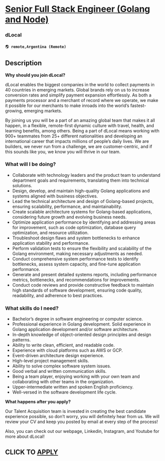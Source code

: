 # [Senior Full Stack Engineer (Golang and Node)](https://www.remotewlb.com/apply/senior-full-stack-engineer-golang-and-node)  
### dLocal  
#### `🌎 remote,Argentina (Remote)`  

## Description

 **Why should you join dLocal?**

  

dLocal enables the biggest companies in the world to collect payments in 40 countries in emerging markets. Global brands rely on us to increase conversion rates and simplify payment expansion effortlessly. As both a payments processor and a merchant of record where we operate, we make it possible for our merchants to make inroads into the world’s fastest-growing, emerging markets.

  

By joining us you will be a part of an amazing global team that makes it all happen, in a flexible, remote-first dynamic culture with travel, health, and learning benefits, among others. Being a part of dLocal means working with 900+ teammates from 25+ different nationalities and developing an international career that impacts millions of people’s daily lives. We are builders, we never run from a challenge, we are customer-centric, and if this sounds like you, we know you will thrive in our team.

  

  

### What will I be doing?

* Collaborate with technology leaders and the product team to understand department goals and requirements, translating them into technical solutions.
* Design, develop, and maintain high-quality Golang applications and systems aligned with business objectives.
* Lead the technical architecture and design of Golang-based projects, ensuring scalability, performance, and maintainability.
* Create scalable architecture systems for Golang-based applications, considering future growth and evolving business needs.
* Optimize application performance by identifying and addressing areas for improvement, such as code optimization, database query optimization, and resource utilization.
* Troubleshoot design flaws and system bottlenecks to enhance application stability and performance.
* Perform validation tests to ensure the flexibility and scalability of the Golang environment, making necessary adjustments as needed.
* Conduct comprehensive system performance tests to identify bottlenecks, assess system capacity, and fine-tune application performance.
* Generate and present detailed systems reports, including performance metrics, bottlenecks, and recommendations for improvements.
* Conduct code reviews and provide constructive feedback to maintain high standards of software development, ensuring code quality, readability, and adherence to best practices.

  

### What skills do I need?

* Bachelor’s degree in software engineering or computer science.
* Professional experience in Golang development. Solid experience in Golang application development and/or software architecture.
* In-depth knowledge of object-oriented design principles and design patterns.
* Ability to write clean, efficient, and readable code.
* Experience with cloud platforms such as AWS or GCP.
* Event-driven architecture design experience.
* High-level project management skills.
* Ability to solve complex software system issues.
* Good verbal and written communication skills.
* Being a team player, enjoying working with your own team and collaborating with other teams in the organization.
* Upper-intermediate written and spoken English proficiency.
* Well-versed in the software development life cycle.

  

 **What happens after you apply?**

  

Our Talent Acquisition team is invested in creating the best candidate experience possible, so don’t worry, you will definitely hear from us. We will review your CV and keep you posted by email at every step of the process!

  

Also, you can check out our webpage, Linkedin, Instagram, and Youtube for more about dLocal!

  
## CLICK TO [APPLY](https://www.remotewlb.com/apply/senior-full-stack-engineer-golang-and-node)

